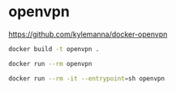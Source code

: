 # openvpn

https://github.com/kylemanna/docker-openvpn


```bash
docker build -t openvpn .
```

```bash
docker run --rm openvpn
```

```bash
docker run --rm -it --entrypoint=sh openvpn
```
